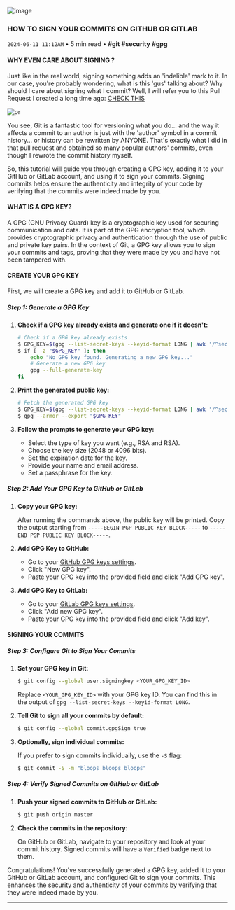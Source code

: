 ![image](https://cdn.jsdelivr.net/gh/sanix-darker/sanixdk.xyz@master/content/assets/how-to-sign-your-commits/preview.jpg)

### HOW TO SIGN YOUR COMMITS ON GITHUB OR GITLAB
`2024-06-11 11:12AM` • 5 min read • **#git** **#security** **#gpg**


#### WHY EVEN CARE ABOUT SIGNING ?

Just like in the real world, signing something adds an 'indelible' mark to it. In our case, you're probably wondering, what is this 'gus' talking about? Why should I care about signing what I commit? Well, I will refer you to this Pull Request I created a long time ago:
[CHECK THIS](https://github.com/Sanix-Darker/sign-your-commits/pull/1)

![pr](https://cdn.jsdelivr.net/gh/sanix-darker/sanixdk.xyz@master/content/assets/how-to-sign-your-commits/pr.jpg)

You see, Git is a fantastic tool for versioning what you do... and the way it affects a commit to an author is just with the 'author' symbol in a commit history... or history can be rewritten by ANYONE. That's exactly what I did in that pull request and obtained so many popular authors' commits, even though I rewrote the commit history myself.


So, this tutorial will guide you through creating a GPG key, adding it to your GitHub or GitLab account, and using it to sign your commits. Signing commits helps ensure the authenticity and integrity of your code by verifying that the commits were indeed made by you.

#### WHAT IS A GPG KEY?

A GPG (GNU Privacy Guard) key is a cryptographic key used for securing communication and data. It is part of the GPG encryption tool, which provides cryptographic privacy and authentication through the use of public and private key pairs. In the context of Git, a GPG key allows you to sign your commits and tags, proving that they were made by you and have not been tampered with.

#### CREATE YOUR GPG KEY

First, we will create a GPG key and add it to GitHub or GitLab.

##### Step 1: Generate a GPG Key

1. **Check if a GPG key already exists and generate one if it doesn't:**

    ```bash
    # Check if a GPG key already exists
    $ GPG_KEY=$(gpg --list-secret-keys --keyid-format LONG | awk '/^sec/ { getline; print $1 }')
    $ if [ -z "$GPG_KEY" ]; then
        echo "No GPG key found. Generating a new GPG key..."
        # Generate a new GPG key
        gpg --full-generate-key
    fi
    ```

2. **Print the generated public key:**

    ```bash
    # Fetch the generated GPG key
    $ GPG_KEY=$(gpg --list-secret-keys --keyid-format LONG | awk '/^sec/ { getline; print $1 }')
    $ gpg --armor --export "$GPG_KEY"
    ```

3. **Follow the prompts to generate your GPG key:**

    - Select the type of key you want (e.g., RSA and RSA).
    - Choose the key size (2048 or 4096 bits).
    - Set the expiration date for the key.
    - Provide your name and email address.
    - Set a passphrase for the key.

##### Step 2: Add Your GPG Key to GitHub or GitLab

1. **Copy your GPG key:**

    After running the commands above, the public key will be printed. Copy the output starting from `-----BEGIN PGP PUBLIC KEY BLOCK-----` to `-----END PGP PUBLIC KEY BLOCK-----`.

2. **Add GPG Key to GitHub:**

    - Go to your [GitHub GPG keys settings](https://github.com/settings/keys).
    - Click "New GPG key".
    - Paste your GPG key into the provided field and click "Add GPG key".

3. **Add GPG Key to GitLab:**

    - Go to your [GitLab GPG keys settings](https://gitlab.com/profile/gpg_keys).
    - Click "Add new GPG key".
    - Paste your GPG key into the provided field and click "Add key".

#### SIGNING YOUR COMMITS

##### Step 3: Configure Git to Sign Your Commits

1. **Set your GPG key in Git:**

    ```bash
    $ git config --global user.signingkey <YOUR_GPG_KEY_ID>
    ```

    Replace `<YOUR_GPG_KEY_ID>` with your GPG key ID. You can find this in the output of `gpg --list-secret-keys --keyid-format LONG`.

2. **Tell Git to sign all your commits by default:**

    ```bash
    $ git config --global commit.gpgSign true
    ```

3. **Optionally, sign individual commits:**

    If you prefer to sign commits individually, use the `-S` flag:

    ```bash
    $ git commit -S -m "bloops bloops bloops"
    ```

##### Step 4: Verify Signed Commits on GitHub or GitLab

1. **Push your signed commits to GitHub or GitLab:**

    ```bash
    $ git push origin master
    ```

2. **Check the commits in the repository:**

    On GitHub or GitLab, navigate to your repository and look at your commit history. Signed commits will have a `Verified` badge next to them.

Congratulations! You've successfully generated a GPG key, added it to your GitHub or GitLab account, and configured Git to sign your commits. This enhances the security and authenticity of your commits by verifying that they were indeed made by you.

-----------
